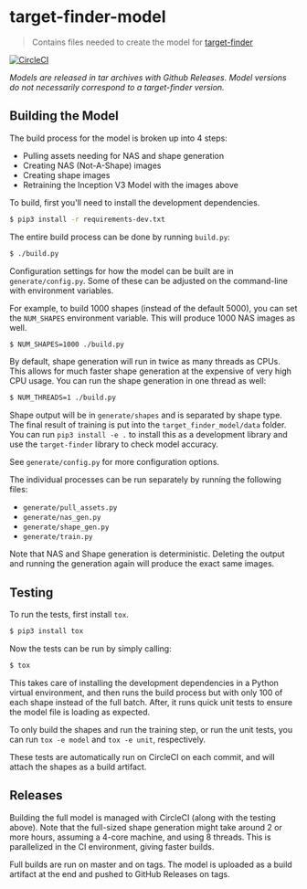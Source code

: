 # target-finder-model

> Contains files needed to create the model for
> [target-finder](https://github.com/uavaustin/target-finder)

[![CircleCI](https://circleci.com/gh/uavaustin/target-finder-model/tree/master.svg?style=svg)](https://circleci.com/gh/uavaustin/target-finder-model/tree/master)

*Models are released in tar archives with Github Releases. Model versions do
not necessarily correspond to a target-finder version.*

## Building the Model

The build process for the model is broken up into 4 steps:

- Pulling assets needing for NAS and shape generation
- Creating NAS (Not-A-Shape) images
- Creating shape images
- Retraining the Inception V3 Model with the images above

To build, first you'll need to install the development dependencies.

```sh
$ pip3 install -r requirements-dev.txt
```

The entire build process can be done by running `build.py`:

```sh
$ ./build.py
```

Configuration settings for how the model can be built are in
`generate/config.py`. Some of these can be adjusted on the command-line with
environment variables.

For example, to build 1000 shapes (instead of the default 5000), you can set
the `NUM_SHAPES` environment variable. This will produce 1000 NAS images as
well.

```sh
$ NUM_SHAPES=1000 ./build.py
```

By default, shape generation will run in twice as many threads as CPUs. This
allows for much faster shape generation at the expensive of very high CPU
usage. You can run the shape generation in one thread as well:

```sh
$ NUM_THREADS=1 ./build.py
```

Shape output will be in `generate/shapes` and is separated by shape type. The
final result of training is put into the `target_finder_model/data` folder. You
can run `pip3 install -e .` to install this as a development library and use
the `target-finder` library to check model accuracy.

See `generate/config.py` for more configuration options.

The individual processes can be run separately by running the following files:

- `generate/pull_assets.py`
- `generate/nas_gen.py`
- `generate/shape_gen.py`
- `generate/train.py`

Note that NAS and Shape generation is deterministic. Deleting the output and
running the generation again will produce the exact same images.

## Testing

To run the tests, first install `tox`.

```sh
$ pip3 install tox
```

Now the tests can be run by simply calling:

```sh
$ tox
```

This takes care of installing the development dependencies in a Python virtual
environment, and then runs the build process but with only 100 of each shape
instead of the full batch. After, it runs quick unit tests to ensure the model
file is loading as expected.

To only build the shapes and run the training step, or run the unit tests, you
can run `tox -e model` and `tox -e unit`, respectively.

These tests are automatically run on CircleCI on each commit, and will attach
the shapes as a build artifact.

## Releases

Building the full model is managed with CircleCI (along with the testing
above). Note that the full-sized shape generation might take around 2 or more
hours, assuming a 4-core machine, and using 8 threads. This is parallelized in
the CI environment, giving faster builds.

Full builds are run on master and on tags. The model is uploaded as a build
artifact at the end and pushed to GitHub Releases on tags.
